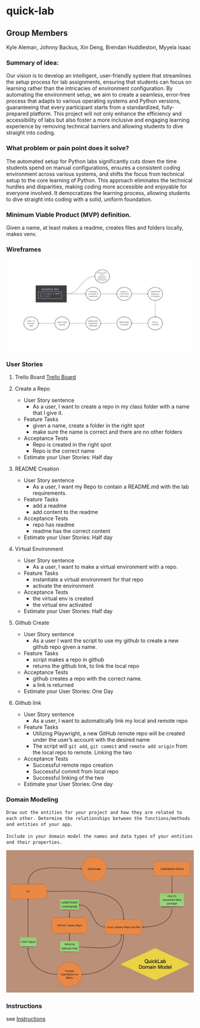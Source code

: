 # quick-lab

## Group Members

Kyle Aleman, Johnny Backus, Xin Deng, Brendan Huddleston, Myyela Isaac

### Summary of idea:

Our vision is to develop an intelligent, user-friendly system that streamlines the setup process for lab assignments, ensuring that students can focus on learning rather than the intricacies of environment configuration. By automating the environment setup, we aim to create a seamless, error-free process that adapts to various operating systems and Python versions, guaranteeing that every participant starts from a standardized, fully-prepared platform. This project will not only enhance the efficiency and accessibility of labs but also foster a more inclusive and engaging learning experience by removing technical barriers and allowing students to dive straight into coding.

### What problem or pain point does it solve?

The automated setup for Python labs significantly cuts down the time students spend on manual configurations, ensures a consistent coding environment across various systems, and shifts the focus from technical setup to the core learning of Python. This approach eliminates the technical hurdles and disparities, making coding more accessible and enjoyable for everyone involved. It democratizes the learning process, allowing students to dive straight into coding with a solid, uniform foundation.

### Minimum Viable Product (MVP) definition.

Given a name, at least makes a readme, creates files and folders locally, makes venv.

### Wireframes

![Wireframe](assets/wireframe.jpeg)

### User Stories

1. Trello Board
   [Trello Board](https://trello.com/b/47nPPkMO/401-python-midterm)

1. Create a Repo

   - User Story sentence
     - As a user, I want to create a repo in my class folder with a name that I give it.
   - Feature Tasks
     - given a name, create a folder in the right spot
     - make sure the name is correct and there are no other folders
   - Acceptance Tests
     - Repo is created in the right spot
     - Repo is the correct name
   - Estimate your User Stories: Half day

1. README Creation

   - User Story sentence
     - As a user, I want my Repo to contain a README.md with the lab requirements.
   - Feature Tasks
     - add a readme
     - add content to the readme
   - Acceptance Tests
     - repo has readme
     - readme has the correct content
   - Estimate your User Stories: Half day

1. Virtual Environment

   - User Story sentence
     - As a user, I want to make a virtual environment with a repo.
   - Feature Tasks
     - instantiate a virtual environment for that repo
     - activate the environment
   - Acceptance Tests
     - the virtual env is created
     - the virtual env activated
   - Estimate your User Stories: Half day

1. Github Create

   - User Story sentence
     - As a user I want the script to use my github to create a new github repo given a name.
   - Feature Tasks
     - script makes a repo in github
     - returns the github link, to link the local repo
   - Acceptance Tests
     - github creates a repo with the correct name.
     - a link is returned
   - Estimate your User Stories: One Day

1. Github link

   - User Story sentence
     - As a user, I want to automatically link my local and remote repo
   - Feature Tasks
     - Utilizing Playwright, a new GitHub remote repo will be created under the user’s account with the desired name
     - The script will `git add`, `git commit` and `remote add origin` from the local repo to remote. Linking the two
   - Acceptance Tests
     - Successful remote repo creation
     - Successful commit from local repo
     - Successful linking of the two
   - Estimate your User Stories: One day

### Domain Modeling

```
Draw out the entities for your project and how they are related to each other. Determine the relationships between the functions/methods and entities of your app.

Include in your domain model the names and data types of your entities and their properties.
```

   ![Miro Domain Model](assets/domain-model.jpg)

### Instructions

see [Instructions](./instructions.md)
